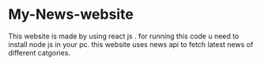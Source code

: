 # My-News-website
This website is made by using react js .
for running this code u need to install node js in your pc.
this website uses news api to fetch latest news of different catgories. 
